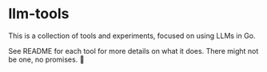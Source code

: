 # llm-tools

This is a collection of tools and experiments, focused on using LLMs in Go.

See README for each tool for more details on what it does. There might not be one, no promises. 🤷
